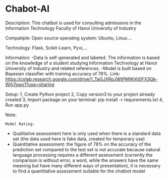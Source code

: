# Chabot-AI

Description:
This chatbot is used for consulting admissions in the Information Technology Faculty of Hanoi University of Industry

Compatiple:
Open source operating system: Ubuntu, Linux....

Technology:
Flask, Scikit-Learn, Pyvi,...

Information:
-Data is self-generated and labeled. The information is based on the knowledge of a student studying Information Technology at Hanoi University of Industry and related references.
-Model is built based on Bayesian classifier with training accuracy of 78%.
Link: https://colab.research.google.com/drive/1_TaGJXRpJWtPMWjXt0FX3Qk-Wjh7owx1?usp=sharing


Setup:
1, Create Python project
2, Copy version3 to your project already created
3, Import package on your terminal:  pip install -r requirements.txt
4, Run app.py

Note: 

    Model Rating:
  - Qualitative assessment here is only used when there is a standard data set (the data used here is fake data, created for temporary use)
- Quantitative assessment: the figure of 78% on the accuracy of the prediction set compared to the test set is not accurate because natural language processing requires a different assessment (currently the comparison is without error, a word, while the answers have the same meaning but have many different ways of presentation), it is necessary to find a quantitative assessment suitable for the chatbot model

